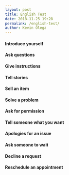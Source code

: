 ```yaml
--- 
layout: post 
title: English Test
date: 2018-11-25 19:28
permalink: /english-test/ 
author: Kevin Olega 
--- 
```


#### Introduce yourself 


#### Ask questions


#### Give instructions


#### Tell stories


#### Sell an item


#### Solve a problem 


#### Ask for permission 


#### Tell someone what you want 


#### Apologies for an issue


#### Ask someone to wait


#### Decline a request


#### Reschedule an appointment